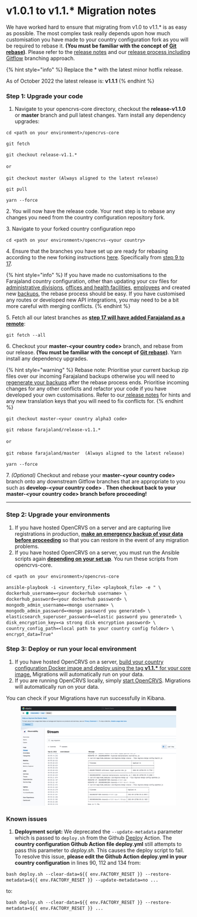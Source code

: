 # v1.0.1 to v1.1.\* Migration notes

We have worked hard to ensure that migrating from v1.0 to v1.1.\* is as easy as possible.  The most complex task really depends upon how much customisation you have made to your country configuration fork as you will be required to rebase it.  **(You must be familiar with the concept of** [**Git rebase**](https://www.atlassian.com/git/tutorials/rewriting-history/git-rebase)**)**. Please refer to the [release notes](v1.1.0-stable-release-notes.md) and our [release process including Gitflow](../change-log.md) branching approach.

{% hint style="info" %}
Replace the \* with the latest minor hotfix release. &#x20;

As of October 2022 the latest release is: **v1.1.1**
{% endhint %}

### Step 1: Upgrade your code

1. Navigate to your opencrvs-core directory, checkout the **release-v1.1.0** or **master** branch and pull latest changes.  Yarn install any dependency upgrades:

```
cd <path on your environment>/opencrvs-core
```

```
git fetch
```

```
git checkout release-v1.1.*

or 

git checkout master (Always aligned to the latest release)
```

```
git pull
```

```
yarn --force
```

2\. You will now have the release code.  Your next step is to rebase any changes you need from the country configuration repository fork.

3\. Navigate to your forked country configuration repo

```
cd <path on your environment>/opencrvs-<your country>
```

4\. Ensure that the branches you have set up are ready for rebasing according to the new forking instructions [here](../../setup/3.-installation/3.2-set-up-your-own-country-configuration/3.2.1-fork-your-own-country-configuration-repository.md).  Specifically from [step 9 to 17](../../setup/3.-installation/3.2-set-up-your-own-country-configuration/3.2.1-fork-your-own-country-configuration-repository.md).

{% hint style="info" %}
If you have made no customisations to the Farajaland country configuration, other than updating your csv files for [administrative divisions](../../setup/3.-installation/3.2-set-up-your-own-country-configuration/3.2.2-set-up-administrative-address-divisions/), [offices and health facilities](../../setup/3.-installation/3.2-set-up-your-own-country-configuration/3.2.4-set-up-employees-for-testing-or-production/3.2.3.2-prepare-source-file-for-production-employees.md), [employees](../../setup/3.-installation/3.2-set-up-your-own-country-configuration/3.2.4-set-up-employees-for-testing-or-production/) and created new [backups](../../setup/3.-installation/3.2-set-up-your-own-country-configuration/3.2.6-create-factory-reset-backups-for-development.md), the rebase process should be easy.  If you have customised any routes or developed new API integrations, you may need to be a bit more careful with merging conflicts.
{% endhint %}

5\. Fetch all our latest branches as [**step 17 will have added Farajaland as a remote**](../../setup/3.-installation/3.2-set-up-your-own-country-configuration/3.2.1-fork-your-own-country-configuration-repository.md):

```
git fetch --all
```

6\. Checkout your **master-\<your country code>** branch, and rebase from our release. **(You must be familiar with the concept of** [**Git rebase**](https://www.atlassian.com/git/tutorials/rewriting-history/git-rebase)**)**.  Yarn install any dependency upgrades. &#x20;

{% hint style="warning" %}
Rebase note: Prioritise your current backup zip files over our incoming Farajaland backups otherwise you will need to [regenerate your backups](../../setup/3.-installation/3.2-set-up-your-own-country-configuration/3.2.6-create-factory-reset-backups-for-development.md) after the rebase process ends.  Prioritise incoming changes for any other conflicts and refactor your code if you have developed your own customisations. Refer to our[ release notes](v1.1.0-stable-release-notes.md) for hints and any new translation keys that you will need to fix conflicts for.
{% endhint %}

```
git checkout master-<your country alpha3 code>
```

```
git rebase farajaland/release-v1.1.*

or 

git rebase farajaland/master  (Always aligned to the latest release)
```

```
yarn --force
```

7\. _(Optional)_ Checkout and rebase your **master-\<your country code>** branch onto any downstream Gitflow branches that are appropriate to you such as **develop-\<your country code>** . **Then checkout back to your master-\<your country code> branch before proceeding!**

****

### Step 2: Upgrade your **environments**

1. If you have hosted OpenCRVS on a server and are capturing live registrations in production, [**make an emergency backup of your data before proceeding**](../../setup/3.-installation/3.3-set-up-a-server-hosted-environment/3.3.7-automated-backup-and-restore-optional-external-backups.md) so that you can restore in the event of any migration problems.
2. If you have hosted OpenCRVS on a server, you must run the Ansible scripts again [**depending on your set up**](../../setup/3.-installation/3.3-set-up-a-server-hosted-environment/3.3.2-install-dependencies.md).  You run these scripts from opencrvs-core.

```
cd <path on your environment>/opencrvs-core
```

```
ansible-playbook -i <inventory_file> <playbook_file> -e " \
dockerhub_username=<your dockerhub username> \
dockerhub_password=<your dockerhub password> \
mongodb_admin_username=<mongo username> \
mongodb_admin_password=<mongo password you generated> \
elasticsearch_superuser_password=<elastic password you generated> \
disk_encryption_key=<a strong disk encryption password> \
country_config_path=<local path to your country config folder> \
encrypt_data=True"
```

###

### Step 3: Deploy or run your local environment&#x20;

1. If you have hosted OpenCRVS on a server, [build your country configuration Docker image and deploy using the tag **v1.1.\*** for your core image.](../../setup/3.-installation/3.3-set-up-a-server-hosted-environment/3.3.6-deploy.md)  Migrations will automatically run on your data.
2. If you are running OpenCRVS locally, simply [start OpenCRVS](../../setup/3.-installation/3.1-set-up-a-development-environment/3.1.3-starting-and-stopping-opencrvs.md).  Migrations will automatically run on your data.

You can check if your Migrations have run successfully in Kibana. &#x20;

<figure><img src="../../.gitbook/assets/Screenshot 2022-09-22 at 10.15.59.png" alt=""><figcaption></figcaption></figure>



### **Known issues**

1. **Deployment script:** We deprecated the `--update-metadata` parameter which is passed to `deploy.sh` from the Github [Deploy](../../setup/3.-installation/3.3-set-up-a-server-hosted-environment/3.3.6-deploy.md) Action.  The **country configuration Github Action file deploy.yml** still attempts to pass this parameter to _deploy.sh._ This causes the deploy script to fail.  To resolve this issue, **please edit the Github Action deploy.yml in your country configuration** in lines 90, 112 and 134 from:

```
bash deploy.sh --clear-data=${{ env.FACTORY_RESET }} --restore-metadata=${{ env.FACTORY_RESET }} --update-metadata=no ...
```

to:

```
bash deploy.sh --clear-data=${{ env.FACTORY_RESET }} --restore-metadata=${{ env.FACTORY_RESET }} ...
```
